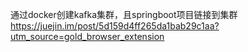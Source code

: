 通过docker创建kafka集群，且springboot项目链接到集群
https://juejin.im/post/5d159d4ff265da1bab29c1aa?utm_source=gold_browser_extension